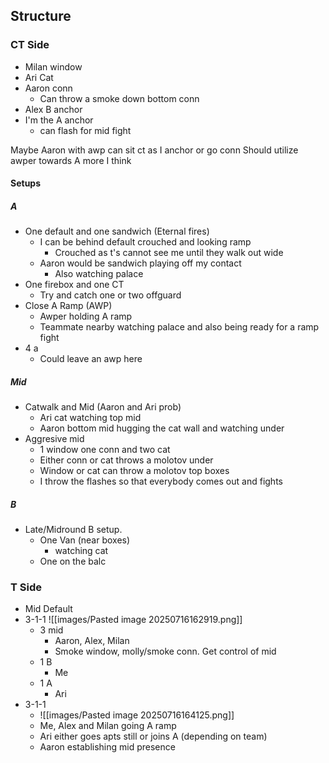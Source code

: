 ## Structure

### CT Side

- Milan window
- Ari Cat
- Aaron conn
	- Can throw a smoke down bottom conn
- Alex B anchor
- I'm the A anchor
	- can flash for mid fight

Maybe Aaron with awp can sit ct as I anchor or go conn
Should utilize awper towards A more I think

#### Setups

##### A
- One default and one sandwich (Eternal fires)
	- I can be behind default crouched and looking ramp
		- Crouched as t's cannot see me until they walk out wide 
	- Aaron would be sandwich playing off my contact
		- Also watching palace
- One firebox and one CT
	- Try and catch one or two offguard
- Close A Ramp (AWP)
	- Awper holding A ramp
	- Teammate nearby watching palace and also being ready for a ramp fight 
- 4 a
	- Could leave an awp here

##### Mid

- Catwalk and Mid (Aaron and Ari prob)
	- Ari cat watching top mid
	- Aaron bottom mid hugging the cat wall and watching under
- Aggresive mid
	- 1 window one conn and two cat
	- Either conn or cat throws a molotov under
	- Window or cat can throw a molotov top boxes
	- I throw the flashes so that everybody comes out and fights 

##### B
- Late/Midround B setup.
	- One Van (near boxes)
		- watching cat
	- One on the balc 



### T Side

- Mid Default
- 3-1-1 ![[images/Pasted image 20250716162919.png]]
	- 3 mid
		- Aaron, Alex, Milan
		- Smoke window, molly/smoke conn. Get control of mid
	- 1 B
		- Me
	- 1 A 
		- Ari
- 3-1-1
	- ![[images/Pasted image 20250716164125.png]]
	- Me, Alex and Milan going A ramp
	- Ari either goes apts still or joins A (depending on team)
	- Aaron establishing mid presence
